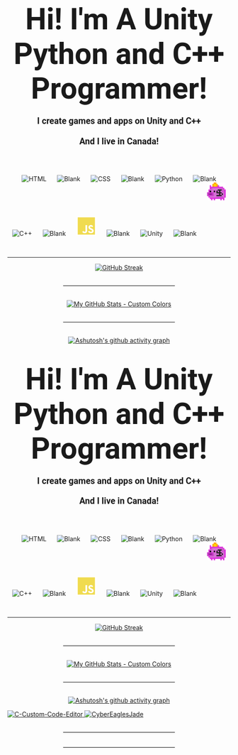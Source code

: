 <!-- Include the Google Fonts link -->
<link href="https://fonts.googleapis.com/css2?family=Roboto:wght@1;700&display=swap" rel="stylesheet">

<!-- Apply the font to specific text sections -->
<h1 align="center" style="font-family: 'Roboto', sans-serif;">
  <span style="font-size:2em;"><strong><big>Hi! I'm A Unity Python and C++ Programmer!</big></strong></span>
</h1>

<h3 align="center" style="font-family: 'Roboto', sans-serif;">
  <strong><big>I create games and apps on Unity and C++</big></strong><br>
</h3>

<h3 align="center" style="font-family: 'Roboto', sans-serif;">
  <strong><big>And I live in Canada!</big></strong>
</h4>

<br>
<br>

<!-- Icons and images -->
<p align="center">
  <img alt="HTML" width="40px" style="margin: 0 10px;" src="https://cdn.jsdelivr.net/gh/devicons/devicon/icons/html5/html5-plain.svg" />
    <img alt="Blank" width="40px" style="margin: 0 10px;" src="https://upload.wikimedia.org/wikipedia/commons/thumb/8/89/HD_transparent_picture.png/1280px-HD_transparent_picture.png" />
  <img alt="CSS" width="40px" style="margin: 0 10px;" src="https://cdn.jsdelivr.net/gh/devicons/devicon/icons/css3/css3-plain.svg" />
   <img alt="Blank" width="40px" style="margin: 0 10px;" src="https://upload.wikimedia.org/wikipedia/commons/thumb/8/89/HD_transparent_picture.png/1280px-HD_transparent_picture.png" />
  <img alt="Python" width="40px" style="margin: 0 10px;" src="https://cdn.jsdelivr.net/gh/devicons/devicon/icons/python/python-plain.svg" />
   <img alt="Blank" width="40px" style="margin: 0 10px;" src="https://upload.wikimedia.org/wikipedia/commons/thumb/8/89/HD_transparent_picture.png/1280px-HD_transparent_picture.png" />
  <img alt="C++" width="40px" style="margin: 0 10px;" src="https://upload.wikimedia.org/wikipedia/commons/thumb/1/18/ISO_C%2B%2B_Logo.svg/1822px-ISO_C%2B%2B_Logo.svg.png" />
   <img alt="Blank" width="40px" style="margin: 0 10px;" src="https://upload.wikimedia.org/wikipedia/commons/thumb/8/89/HD_transparent_picture.png/1280px-HD_transparent_picture.png" />
  <img alt="Java" width="40px" style="margin: 0 10px; border: 2px solid white;" src="https://github.com/devicons/devicon/blob/master/icons/javascript/javascript-plain.svg" />
   <img alt="Blank" width="40px" style="margin: 0 10px;" src="https://upload.wikimedia.org/wikipedia/commons/thumb/8/89/HD_transparent_picture.png/1280px-HD_transparent_picture.png" />
  <img alt="Unity" width="40px" style="margin: 0 10px;" src="https://cdn.jsdelivr.net/gh/devicons/devicon/icons/unity/unity-original.svg" />
    <img alt="Blank" width="40px" style="margin: 0 10px;" src="https://upload.wikimedia.org/wikipedia/commons/thumb/8/89/HD_transparent_picture.png/1280px-HD_transparent_picture.png" />
   <img alt="K754a-Edit" width="42px" height="40px" style="margin: 0 10px; vertical-align: 80px;" src="https://github.com/k754a/k754a/raw/main/pixil-frame-0 (85).png"/>



</p>

<br>

---

<div style="text-align: center;">
  <a href="https://git.io/streak-stats">
    <p align="center">
      <img src="https://streak-stats.demolab.com?user=K754a&hide_border=true&date_format=M%20j%5B%2C%20Y%5D&dates=EBEBEB&border=EB5454&stroke=EBEBEB00&ring=EBA539&fire=EB7026&currStreakNum=EBEBEB&sideNums=EBEBEB&currStreakLabel=EBEBEB&sideLabels=FFFFFF&excludeDaysLabel=EBEBEB&background=0D111700" alt="GitHub Streak" />
    </p>
  </a>

  <br>

  <hr style="border: 1px solid #EBEBEB; width: 50%; margin: 0 auto;"/>

  <br>

  <p align="center">
    <a href="https://github-readme-stats.vercel.app/api?username=k754a&show_icons=true&theme=transparent&bg_color=00000000&title_color=ffffff&text_color=ffffff&icon_color=ffffff&ring_color=EBA539&stroke_color=EB7026&hide_border=true">
      <img src="https://github-readme-stats.vercel.app/api?username=k754a&show_icons=true&theme=transparent&bg_color=00000000&title_color=ffffff&text_color=ffffff&icon_color=ffffff&ring_color=EBA539&stroke_color=EB7026&hide_border=true" alt="My GitHub Stats - Custom Colors" />
    </a>
  </p>
</div>

<br>

<hr style="border: 1px solid #EBEBEB; width: 50%; margin: 0 auto;"/>
  <br>
 <p align="center">
   <a href="https://github.com/ashutosh00710/github-readme-activity-graph">
           <img src="https://github-readme-activity-graph.vercel.app/graph?username=K754a&bg_color=rgba(0,0,0,0)&color=ffffff&line=eba539&point=eb7026&area=true&hide_border=true" alt="Ashutosh's github activity graph" />
</a>
 </p>



</p>



<!-- Include the Google Fonts link -->
<link href="https://fonts.googleapis.com/css2?family=Roboto:wght@1;700&display=swap" rel="stylesheet">

<!-- Apply the font to specific text sections -->
<h1 align="center" style="font-family: 'Roboto', sans-serif;">
  <span style="font-size:2em;"><strong><big>Hi! I'm A Unity Python and C++ Programmer!</big></strong></span>
</h1>

<h3 align="center" style="font-family: 'Roboto', sans-serif;">
  <strong><big>I create games and apps on Unity and C++</big></strong><br>
</h3>

<h3 align="center" style="font-family: 'Roboto', sans-serif;">
  <strong><big>And I live in Canada!</big></strong>
</h4>

<br>
<br>

<!-- Icons and images -->
<p align="center">
  <img alt="HTML" width="40px" style="margin: 0 10px;" src="https://cdn.jsdelivr.net/gh/devicons/devicon/icons/html5/html5-plain.svg" />
    <img alt="Blank" width="40px" style="margin: 0 10px;" src="https://upload.wikimedia.org/wikipedia/commons/thumb/8/89/HD_transparent_picture.png/1280px-HD_transparent_picture.png" />
  <img alt="CSS" width="40px" style="margin: 0 10px;" src="https://cdn.jsdelivr.net/gh/devicons/devicon/icons/css3/css3-plain.svg" />
   <img alt="Blank" width="40px" style="margin: 0 10px;" src="https://upload.wikimedia.org/wikipedia/commons/thumb/8/89/HD_transparent_picture.png/1280px-HD_transparent_picture.png" />
  <img alt="Python" width="40px" style="margin: 0 10px;" src="https://cdn.jsdelivr.net/gh/devicons/devicon/icons/python/python-plain.svg" />
   <img alt="Blank" width="40px" style="margin: 0 10px;" src="https://upload.wikimedia.org/wikipedia/commons/thumb/8/89/HD_transparent_picture.png/1280px-HD_transparent_picture.png" />
  <img alt="C++" width="40px" style="margin: 0 10px;" src="https://upload.wikimedia.org/wikipedia/commons/thumb/1/18/ISO_C%2B%2B_Logo.svg/1822px-ISO_C%2B%2B_Logo.svg.png" />
   <img alt="Blank" width="40px" style="margin: 0 10px;" src="https://upload.wikimedia.org/wikipedia/commons/thumb/8/89/HD_transparent_picture.png/1280px-HD_transparent_picture.png" />
  <img alt="Java" width="40px" style="margin: 0 10px; border: 2px solid white;" src="https://github.com/devicons/devicon/blob/master/icons/javascript/javascript-plain.svg" />
   <img alt="Blank" width="40px" style="margin: 0 10px;" src="https://upload.wikimedia.org/wikipedia/commons/thumb/8/89/HD_transparent_picture.png/1280px-HD_transparent_picture.png" />
  <img alt="Unity" width="40px" style="margin: 0 10px;" src="https://cdn.jsdelivr.net/gh/devicons/devicon/icons/unity/unity-original.svg" />
    <img alt="Blank" width="40px" style="margin: 0 10px;" src="https://upload.wikimedia.org/wikipedia/commons/thumb/8/89/HD_transparent_picture.png/1280px-HD_transparent_picture.png" />
   <img alt="K754a-Edit" width="42px" height="40px" style="margin: 0 10px; vertical-align: 80px;" src="https://github.com/k754a/k754a/raw/main/pixil-frame-0 (85).png"/>



</p>

<br>

---

<div style="text-align: center;">
  <a href="https://git.io/streak-stats">
    <p align="center">
      <img src="https://streak-stats.demolab.com?user=K754a&hide_border=true&date_format=M%20j%5B%2C%20Y%5D&dates=EBEBEB&border=EB5454&stroke=EBEBEB00&ring=EBA539&fire=EB7026&currStreakNum=EBEBEB&sideNums=EBEBEB&currStreakLabel=EBEBEB&sideLabels=FFFFFF&excludeDaysLabel=EBEBEB&background=0D111700" alt="GitHub Streak" />
    </p>
  </a>

  <br>

  <hr style="border: 1px solid #EBEBEB; width: 50%; margin: 0 auto;"/>

  <br>

  <p align="center">
    <a href="https://github-readme-stats.vercel.app/api?username=k754a&show_icons=true&theme=transparent&bg_color=00000000&title_color=ffffff&text_color=ffffff&icon_color=ffffff&ring_color=EBA539&stroke_color=EB7026&hide_border=true">
      <img src="https://github-readme-stats.vercel.app/api?username=k754a&show_icons=true&theme=transparent&bg_color=00000000&title_color=ffffff&text_color=ffffff&icon_color=ffffff&ring_color=EBA539&stroke_color=EB7026&hide_border=true" alt="My GitHub Stats - Custom Colors" />
    </a>
  </p>
</div>

<br>

<hr style="border: 1px solid #EBEBEB; width: 50%; margin: 0 auto;"/>
  <br>
 <p align="center">
   <a href="https://github.com/ashutosh00710/github-readme-activity-graph">
           <img src="https://github-readme-activity-graph.vercel.app/graph?username=K754a&bg_color=rgba(0,0,0,0)&color=ffffff&line=eba539&point=eb7026&area=true&hide_border=true" alt="Ashutosh's github activity graph" />
</a>
 </p>



</p>



<span align="center">
  <a href="https://github.com/k754a/C-Custom-Code-Editor" target="_blank">
    <img src="https://readme-lang-ef1nz8ms4-envid-tech.vercel.app/api/pin/?username=k754a&repo=C-Custom-Code-Editor&theme=dark&bg_color=00000000&text_color=FFFFFF&border_color=CCCCCC80&symbol_color=FFA500" alt="C-Custom-Code-Editor" height="150px"/>
  </a>
  <a href="https://github.com/k754a/CyberEaglesJade" target="_blank">
    <img src="https://readme-lang-ef1nz8ms4-envid-tech.vercel.app/api/pin/?username=k754a&repo=CyberEaglesJade&theme=dark&bg_color=00000000&text_color=FFFFFF&border_color=CCCCCC80&symbol_color=FFA500" alt="CyberEaglesJade" height="150px"/>
  </a>
</span>



    
 </p>





  <br>
<hr style="border: 1px solid #EBEBEB; width: 50%; margin: 0 auto;"/>




    
 </p>





  <br>
<hr style="border: 1px solid #EBEBEB; width: 50%; margin: 0 auto;"/>

